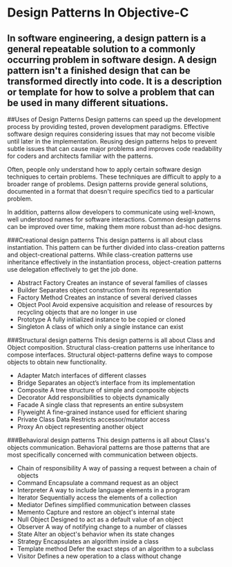 Design Patterns In Objective-C
==============================
In software engineering, a design pattern is a general repeatable solution to a commonly occurring problem in software design. A design pattern isn't a finished design that can be transformed directly into code. It is a description or template for how to solve a problem that can be used in many different situations.
---

##Uses of Design Patterns
Design patterns can speed up the development process by providing tested, proven development paradigms. Effective software design requires considering issues that may not become visible until later in the implementation. Reusing design patterns helps to prevent subtle issues that can cause major problems and improves code readability for coders and architects familiar with the patterns.

Often, people only understand how to apply certain software design techniques to certain problems. These techniques are difficult to apply to a broader range of problems. Design patterns provide general solutions, documented in a format that doesn't require specifics tied to a particular problem.

In addition, patterns allow developers to communicate using well-known, well understood names for software interactions. Common design patterns can be improved over time, making them more robust than ad-hoc designs.

###Creational design patterns
This design patterns is all about class instantiation. This pattern can be further divided into class-creation patterns and object-creational patterns. While class-creation patterns use inheritance effectively in the instantiation process, object-creation patterns use delegation effectively to get the job done.

* Abstract Factory
  Creates an instance of several families of classes
* Builder
  Separates object construction from its representation
* Factory Method
  Creates an instance of several derived classes
* Object Pool
  Avoid expensive acquisition and release of resources by recycling objects that are no longer in use
* Prototype
  A fully initialized instance to be copied or cloned
* Singleton
  A class of which only a single instance can exist

###Structural design patterns
This design patterns is all about Class and Object composition. Structural class-creation patterns use inheritance to compose interfaces. Structural object-patterns define ways to compose objects to obtain new functionality.

* Adapter
  Match interfaces of different classes
* Bridge
  Separates an object’s interface from its implementation
* Composite
  A tree structure of simple and composite objects
* Decorator
  Add responsibilities to objects dynamically
* Facade
  A single class that represents an entire subsystem
* Flyweight
  A fine-grained instance used for efficient sharing
* Private Class Data
  Restricts accessor/mutator access
* Proxy
  An object representing another object


###Behavioral design patterns
This design patterns is all about Class's objects communication. Behavioral patterns are those patterns that are most specifically concerned with communication between objects.


* Chain of responsibility
  A way of passing a request between a chain of objects
* Command
  Encapsulate a command request as an object
* Interpreter
  A way to include language elements in a program
* Iterator
  Sequentially access the elements of a collection
* Mediator
  Defines simplified communication between classes
* Memento
  Capture and restore an object's internal state
* Null Object
  Designed to act as a default value of an object
* Observer
  A way of notifying change to a number of classes
* State
  Alter an object's behavior when its state changes
* Strategy
  Encapsulates an algorithm inside a class
* Template method
  Defer the exact steps of an algorithm to a subclass
* Visitor
  Defines a new operation to a class without change

